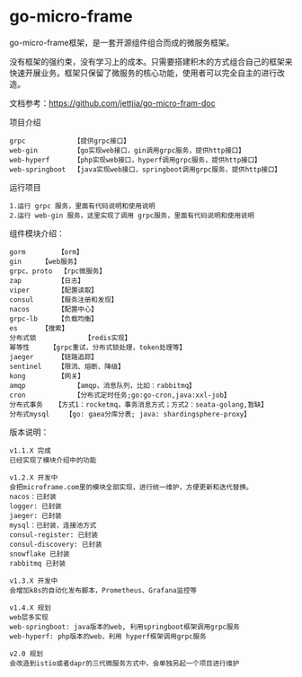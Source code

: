 # go-micro-frame

go-micro-frame框架，是一套开源组件组合而成的微服务框架。

没有框架的强约束，没有学习上的成本。只需要搭建积木的方式组合自己的框架来快速开展业务。框架只保留了微服务的核心功能，使用者可以完全自主的进行改造。

文档参考：https://github.com/jettjia/go-micro-fram-doc

项目介绍
```
grpc            【提供grpc接口】
web-gin         【go实现web接口，gin调用grpc服务，提供http接口】
web-hyperf      【php实现web接口，hyperf调用grpc服务，提供http接口】 
web-springboot  【java实现web接口，springboot调用grpc服务，提供http接口】
```

运行项目
```
1.运行 grpc 服务，里面有代码说明和使用说明
2.运行 web-gin 服务，这里实现了调用 grpc服务，里面有代码说明和使用说明
```

组件模块介绍：

```
gorm		【orm】
gin		【web服务】
grpc、proto	【rpc微服务】
zap 		【日志】
viper		【配置读取】
consul 		【服务注册和发现】
nacos		【配置中心】
grpc-lb 	【负载均衡】
es		【搜索】
分布式锁	        【redis实现】
幂等性		【grpc重试，分布式锁处理，token处理等】
jaeger		【链路追踪】
sentinel	【限流、熔断、降级】
kong		【网关】
amqp            【amqp，消息队列，比如：rabbitmq】
cron            【分布式定时任务;go:go-cron,java:xxl-job】
分布式事务	【方式1：rocketmq，事务消息方式；方式2：seata-golang,暂缺】
分布式mysql	【go: gaea分库分表; java: shardingsphere-proxy】
```

版本说明：

```
v1.1.X 完成
已经实现了模块介绍中的功能
```

```
v1.2.X 开发中
会把microframe.com里的模块全部实现，进行统一维护，方便更新和迭代替换。
nacos：已封装
logger: 已封装
jaeger: 已封装
mysql：已封装，连接池方式
consul-register: 已封装
consul-discovery: 已封装
snowflake 已封装
rabbitmq 已封装
```

```
v1.3.X 开发中
会增加k8s的自动化发布脚本，Prometheus、Grafana监控等
```

```
v1.4.X 规划
web层多实现
web-springboot: java版本的web, 利用springboot框架调用grpc服务
web-hyperf: php版本的web，利用 hyperf框架调用grpc服务
```

```
v2.0 规划
会改造到istio或者dapr的三代微服务方式中，会单独另起一个项目进行维护
```

